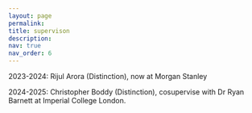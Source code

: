 ```yaml
---
layout: page
permalink: 
title: supervison
description: 
nav: true
nav_order: 6
---
```


<div class="w3-container w3-content w3-center w3-padding-64" style="max-width:800px" id="band">
     <p class="w3-justify"> 2023-2024: Rijul Arora (Distinction), now at Morgan Stanley  </p>
      <p class="w3-justify">2024-2025: Christopher Boddy (Distinction), cosupervise with Dr Ryan Barnett at Imperial College London. </p>
    
  </div> 

